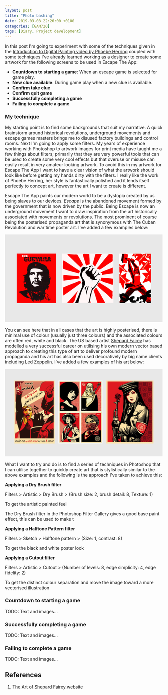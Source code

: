 ```yaml
---
layout: post
title: "Photo bashing"
date: 2019-03-08 22:26:00 +0100
categories: [GAM720]
tags: [Diary, Project development]
---
```


In this post I'm going to experiment with some of the techniques given in the [Introduction to Digital Painting video by Phoebe Herring](https://falmouthflexible.instructure.com/courses/296/pages/week-5-phoebe-herring-introduction-to-digital-painting?module_item_id=19067) coupled with some techniques I've already learned working as a designer to create some artwork for the following screens to be used in Escape The App:

- **Countdown to starting a game**: When an escape game is selected for game play.
- **New clue available**: During game play when a new clue is available.
- **Confirm take clue**
- **Confirm quit game**
- **Successfully completing a game**
- **Failing to complete a game**

### My technique

My starting point is to find some backgrounds that suit my narrative. A quick brainstorm around historical revolutions, underground movements and escape games masters brings me to disused factory buildings and control rooms. Next I'm going to apply some filters. My years of experience working with Photoshop to artwork images for print media have taught me a few things about filters; primarily that they are very powerful tools that can be used to create some very cool effects but that overuse or misuse can easily result in very amateur looking artwork. To avoid this in my artwork for Escape The App I want to have a clear vision of what the artwork should look like before getting my hands dirty with the filters. I really like the work of Phoebe Herring, her style is fantastically polished and it lends itself perfectly to concept art, however the art I want to create is different.

Escape The App paints our modern world to be a dystopia created by us being slaves to our devices. *Escape* is the abandoned movement formed by the government that is now driven by the public. Being Escape is now an underground movement I want to draw inspiration from the art historically associated with movements or revolutions. The most prominent of course being the posterised propaganda art that is synonymous with The Cuban Revolution and war time poster art. I've added a few examples below:

![](/assets/img/GAM720_PhotoBashing--001.png)

You can see here that in all cases that the art is highly posterised, there is minimal use of colour (usually just three colours) and the associated colours are often red, white and black. The US based artist [Shepard Fairey](https://obeygiant.com) has modelled a very successful career on utilising his own modern vector based approach to creating this type of art to deliver profound modern propaganda and his art has also been used decoratively by big name clients including Led Zeppelin. I've added a few examples of his art below:

![](/assets/img/GAM720_PhotoBashing--002.png)

What I want to try and do is to find a series of techniques in Photoshop that I can utilise together to quickly create art that is stylistically similar to the above examples and the following is the approach I've taken to achieve this:

**Applying a Dry Brush filter**

Filters > Artistic > Dry Brush > (Brush size: 2, brush detail: 8, Texture: 1)

To get the artistic painted feel

The Dry Brush filter in the Photoshop Filter Gallery gives a good base paint effect, this can be used to make t

**Applying a Halftone Pattern filter**

Filters > Sketch > Halftone pattern > (Size: 1, contrast: 8)

To get the black and white poster look

**Applying a Cutout filter**

Filters > Artistic > Cutout > (Number of levels: 8, edge simplicity: 4, edge fidelity: 2)

To get the distinct colour separation and move the image toward a more vectorised illustration

### Countdown to starting a game

TODO: Text and images...

### Successfully completing a game

TODO: Text and images...

### Failing to complete a game

TODO: Text and images...

## References

1. [The Art of Shepard Fairey website](https://obeygiant.com)
